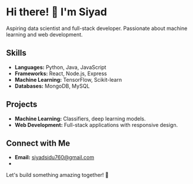 # Hi there! 👋 I'm Siyad

Aspiring data scientist and full-stack developer. Passionate about machine learning and web development.

## Skills
- **Languages:** Python, Java, JavaScript
- **Frameworks:** React, Node.js, Express
- **Machine Learning:** TensorFlow, Scikit-learn
- **Databases:** MongoDB, MySQL

## Projects
- **Machine Learning:** Classifiers, deep learning models.
- **Web Development:** Full-stack applications with responsive design.

## Connect with Me
- **Email:** siyadsidu760@gmail.com
- 

Let's build something amazing together! 🚀
